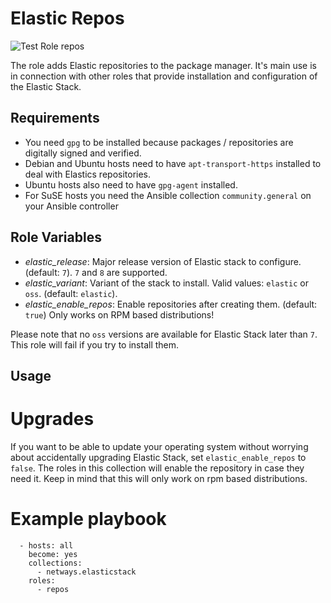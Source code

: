 Elastic Repos
=========

![Test Role repos](https://github.com/netways/ansible-collection-elasticstack/actions/workflows/test_role_repos.yml/badge.svg)

The role adds Elastic repositories to the package manager. It's main use is in connection with other roles that provide installation and configuration of the Elastic Stack.

Requirements
------------

* You need `gpg` to be installed because packages / repositories are digitally signed and verified.
* Debian and Ubuntu hosts need to have `apt-transport-https` installed to deal with Elastics repositories.
* Ubuntu hosts also need to have `gpg-agent` installed.
* For SuSE hosts you need the Ansible collection `community.general` on your Ansible controller

Role Variables
--------------

* *elastic_release*: Major release version of Elastic stack to configure. (default: `7`). `7` and `8` are supported.
* *elastic_variant*: Variant of the stack to install. Valid values: `elastic` or `oss`. (default: `elastic`).
* *elastic_enable_repos*: Enable repositories after creating them. (default: `true`) Only works on RPM based distributions!

Please note that no `oss` versions are available for Elastic Stack later than `7`. This role will fail if you try to install them.

Usage
--------

Upgrades
========

If you want to be able to update your operating system without worrying about accidentally upgrading Elastic Stack, set `elastic_enable_repos` to `false`. The roles in this collection will enable the repository in case they need it. Keep in mind that this will only work on rpm based distributions.

Example playbook
================

```
  - hosts: all
    become: yes
    collections:
      - netways.elasticstack
    roles:
      - repos
```
